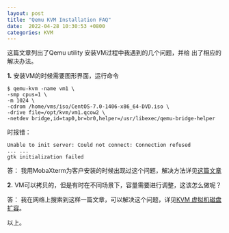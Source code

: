 ```yaml
---
layout: post
title: "Qemu KVM Installation FAQ"
date:  2022-04-28 10:30:53 +0800
categories: KVM
---
```


这篇文章列出了Qemu utility 安装VM过程中我遇到的几个问题，并给
出了相应的解决办法。

**1.** 安装VM的时候需要图形界面，运行命令
```
$ qemu-kvm -name vm1 \
-smp cpus=1 \
-m 1024 \
-cdrom /home/vms/iso/CentOS-7.0-1406-x86_64-DVD.iso \
-drive file=/opt/kvm/vm1.qcow2 \
-netdev bridge,id=tap0,br=br0,helper=/usr/libexec/qemu-bridge-helper
```
时报错：
```
Unable to init server: Could not connect: Connection refused
... ...
gtk initialization failed
```

答：
我用MobaXterm为客户安装的时候出现过这个问题，解决方法详见[这篇文章](https://guo-sj.github.io/2022/04/28/mobaxterm-linux-gui.html)

**2.** VM可以拷贝的，但是有时在不同场景下，容量需要进行调整，这该怎么做呢？

答：
我在网络上搜索到这样一篇文章，可以解决这个问题，详见[KVM 虚拟机磁盘扩容](https://typesafe.cn/posts/kvm-disk-resize/)。

以上。
